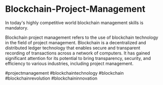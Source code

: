 # Blockchain-Project-Management
In today's highly competitive world blockchain management skills is mandatory.

Blockchain project management refers to the use of blockchain technology in the field of project management. Blockchain is a decentralized and distributed ledger technology that enables secure and transparent recording of transactions across a network of computers. It has gained significant attention for its potential to bring transparency, security, and efficiency to various industries, including project management.

#projectmanagement #blockchaintechnology #blockchain #blockchainrevolution #blockchaininnovation 
